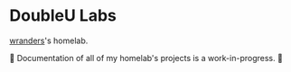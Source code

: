 # DoubleU Labs

[wranders](https://github.com/wranders)'s homelab.

🚧 Documentation of all of my homelab's projects is a work-in-progress. 🚧
